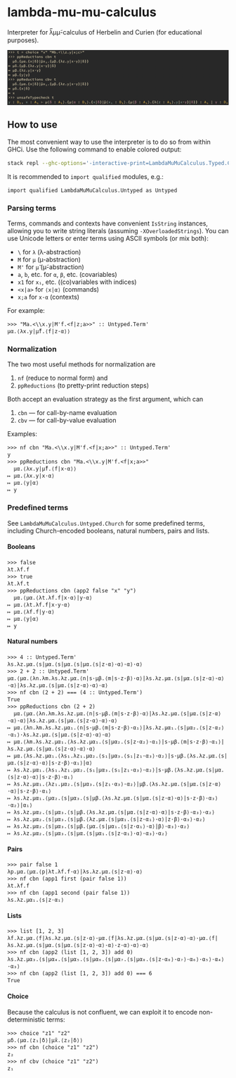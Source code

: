 # lambda-mu-mu-calculus

Interpreter for λ̅μμ̃-calculus of Herbelin and Curien (for educational purposes).

![Demo of the interpreter (from GHCi).](images/demo.png)

## How to use

The most convenient way to use the interpreter is to do so from within GHCi. Use the following command to enable colored output:

```sh
stack repl --ghc-options='-interactive-print=LambdaMuMuCalculus.Typed.Colored.printColored'
```

It is recommended to `import qualified` modules, e.g.:

```
import qualified LambdaMuMuCalculus.Untyped as Untyped
```

### Parsing terms

Terms, commands and contexts have convenient `IsString` instances, allowing you to write string literals (assuming `-XOverloadedStrings`).
You can use Unicode letters or enter terms using ASCII symbols (or mix both):

- `\` for `λ` (λ-abstraction)
- `M` for `µ` (µ-abstraction)
- `M'` for `μ̃` (μ̃-abstraction)
- `a`, `b`, etc. for `α`, `β`, etc. (covariables)
- `x1` for `x₁`, etc. ((co)variables with indices)
- `<x|a>` for `⟨x|α⟩` (commands)
- `x;a` for `x·α` (contexts)

For example:

```
>>> "Ma.<\\x.y|M'f.<f|z;a>>" :: Untyped.Term'
µα.⟨λx.y|μ̃f.⟨f|z·α⟩⟩
```

### Normalization

The two most useful methods for normalization are

1. `nf` (reduce to normal form) and
2. `ppReductions` (to pretty-print reduction steps)

Both accept an evaluation strategy as the first argument, which can

1. `cbn` — for call-by-name evaluation
2. `cbv` — for call-by-value evaluation

Examples:

```
>>> nf cbn "Ma.<\\x.y|M'f.<f|x;a>>" :: Untyped.Term'
y
>>> ppReductions cbn "Ma.<\\x.y|M'f.<f|x;a>>"
  µα.⟨λx.y|μ̃f.⟨f|x·α⟩⟩
↦ µα.⟨λx.y|x·α⟩
↦ µα.⟨y|α⟩
↦ y
```

### Predefined terms

See `LambdaMuMuCalculus.Untyped.Church` for some predefined terms, including
Church-encoded booleans, natural numbers, pairs and lists.

#### Booleans

```
>>> false
λt.λf.f
>>> true
λt.λf.t
>>> ppReductions cbn (app2 false "x" "y")
  µα.⟨µα.⟨λt.λf.f|x·α⟩|y·α⟩
↦ µα.⟨λt.λf.f|x·y·α⟩
↦ µα.⟨λf.f|y·α⟩
↦ µα.⟨y|α⟩
↦ y
```

#### Natural numbers

```
>>> 4 :: Untyped.Term'
λs.λz.µα.⟨s|µα.⟨s|µα.⟨s|µα.⟨s|z·α⟩·α⟩·α⟩·α⟩
>>> 2 + 2 :: Untyped.Term'
µα.⟨µα.⟨λn.λm.λs.λz.µα.⟨n|s·µβ.⟨m|s·z·β⟩·α⟩|λs.λz.µα.⟨s|µα.⟨s|z·α⟩·α⟩·α⟩|λs.λz.µα.⟨s|µα.⟨s|z·α⟩·α⟩·α⟩
>>> nf cbn (2 + 2) === (4 :: Untyped.Term')
True
>>> ppReductions cbn (2 + 2)
  µα.⟨µα.⟨λn.λm.λs.λz.µα.⟨n|s·µβ.⟨m|s·z·β⟩·α⟩|λs.λz.µα.⟨s|µα.⟨s|z·α⟩·α⟩·α⟩|λs.λz.µα.⟨s|µα.⟨s|z·α⟩·α⟩·α⟩
↦ µα.⟨λn.λm.λs.λz.µα₁.⟨n|s·µβ.⟨m|s·z·β⟩·α₁⟩|λs.λz.µα₁.⟨s|µα₂.⟨s|z·α₂⟩·α₁⟩·λs.λz.µα.⟨s|µα.⟨s|z·α⟩·α⟩·α⟩
↦ µα.⟨λm.λs.λz.µα₁.⟨λs.λz.µα₁.⟨s|µα₂.⟨s|z·α₂⟩·α₁⟩|s·µβ.⟨m|s·z·β⟩·α₁⟩|λs.λz.µα.⟨s|µα.⟨s|z·α⟩·α⟩·α⟩
↦ µα.⟨λs.λz.µα₁.⟨λs₁.λz₁.µα₂.⟨s₁|µα₃.⟨s₁|z₁·α₃⟩·α₂⟩|s·µβ.⟨λs.λz.µα.⟨s|µα.⟨s|z·α⟩·α⟩|s·z·β⟩·α₁⟩|α⟩
↦ λs.λz.µα₁.⟨λs₁.λz₁.µα₂.⟨s₁|µα₃.⟨s₁|z₁·α₃⟩·α₂⟩|s·µβ.⟨λs.λz.µα.⟨s|µα.⟨s|z·α⟩·α⟩|s·z·β⟩·α₁⟩
↦ λs.λz.µα₁.⟨λz₁.µα₂.⟨s|µα₃.⟨s|z₁·α₃⟩·α₂⟩|µβ.⟨λs.λz.µα.⟨s|µα.⟨s|z·α⟩·α⟩|s·z·β⟩·α₁⟩
↦ λs.λz.µα₁.⟨µα₂.⟨s|µα₃.⟨s|µβ.⟨λs.λz.µα.⟨s|µα.⟨s|z·α⟩·α⟩|s·z·β⟩·α₃⟩·α₂⟩|α₁⟩
↦ λs.λz.µα₂.⟨s|µα₃.⟨s|µβ.⟨λs.λz.µα.⟨s|µα.⟨s|z·α⟩·α⟩|s·z·β⟩·α₃⟩·α₂⟩
↦ λs.λz.µα₂.⟨s|µα₃.⟨s|µβ.⟨λz.µα.⟨s|µα₁.⟨s|z·α₁⟩·α⟩|z·β⟩·α₃⟩·α₂⟩
↦ λs.λz.µα₂.⟨s|µα₃.⟨s|µβ.⟨µα.⟨s|µα₁.⟨s|z·α₁⟩·α⟩|β⟩·α₃⟩·α₂⟩
↦ λs.λz.µα₂.⟨s|µα₃.⟨s|µα.⟨s|µα₁.⟨s|z·α₁⟩·α⟩·α₃⟩·α₂⟩
```

#### Pairs

```
>>> pair false 1
λp.µα.⟨µα.⟨p|λt.λf.f·α⟩|λs.λz.µα.⟨s|z·α⟩·α⟩
>>> nf cbn (app1 first (pair false 1))
λt.λf.f
>>> nf cbn (app1 second (pair false 1))
λs.λz.µα₁.⟨s|z·α₁⟩
```

#### Lists

```
>>> list [1, 2, 3]
λf.λz.µα.⟨f|λs.λz.µα.⟨s|z·α⟩·µα.⟨f|λs.λz.µα.⟨s|µα.⟨s|z·α⟩·α⟩·µα.⟨f|λs.λz.µα.⟨s|µα.⟨s|µα.⟨s|z·α⟩·α⟩·α⟩·z·α⟩·α⟩·α⟩
>>> nf cbn (app2 (list [1, 2, 3]) add 0)
λs.λz.µα₃.⟨s|µα₄.⟨s|µα₅.⟨s|µα₆.⟨s|µα₇.⟨s|µα₈.⟨s|z·α₈⟩·α₇⟩·α₆⟩·α₅⟩·α₄⟩·α₃⟩
>>> nf cbn (app2 (list [1, 2, 3]) add 0) === 6
True
```

#### Choice

Because the calculus is not confluent, we can exploit it to encode non-deterministic terms:

```
>>> choice "z1" "z2"
µδ.⟨µα.⟨z₁|δ⟩|μ̃x.⟨z₂|δ⟩⟩
>>> nf cbn (choice "z1" "z2")
z₂
>>> nf cbv (choice "z1" "z2")
z₁
```
